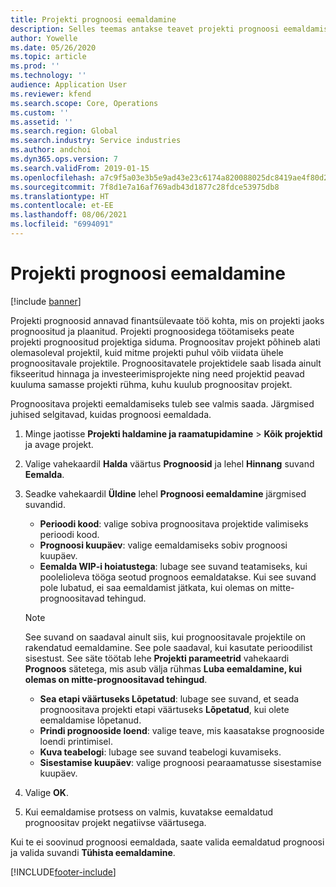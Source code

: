 ```yaml
---
title: Projekti prognoosi eemaldamine
description: Selles teemas antakse teavet projekti prognoosi eemaldamise kohta pärast selle valmimist.
author: Yowelle
ms.date: 05/26/2020
ms.topic: article
ms.prod: ''
ms.technology: ''
audience: Application User
ms.reviewer: kfend
ms.search.scope: Core, Operations
ms.custom: ''
ms.assetid: ''
ms.search.region: Global
ms.search.industry: Service industries
ms.author: andchoi
ms.dyn365.ops.version: 7
ms.search.validFrom: 2019-01-15
ms.openlocfilehash: a7c9f5a03e3b5e9ad43e23c6174a820088025dc8419ae4f80d247d69e80c8038
ms.sourcegitcommit: 7f8d1e7a16af769adb43d1877c28fdce53975db8
ms.translationtype: HT
ms.contentlocale: et-EE
ms.lasthandoff: 08/06/2021
ms.locfileid: "6994091"
---
```

# <a name="eliminate-a-project-estimate"></a>Projekti prognoosi eemaldamine

[!include [banner](../includes/banner.md)]

Projekti prognoosid annavad finantsülevaate töö kohta, mis on projekti jaoks prognoositud ja plaanitud. Projekti prognoosidega töötamiseks peate projekti prognoositud projektiga siduma. Prognoositav projekt põhineb alati olemasoleval projektil, kuid mitme projekti puhul võib viidata ühele prognoositavale projektile. Prognoositavatele projektidele saab lisada ainult fikseeritud hinnaga ja investeerimisprojekte ning need projektid peavad kuuluma samasse projekti rühma, kuhu kuulub prognoositav projekt.

Prognoositava projekti eemaldamiseks tuleb see valmis saada. Järgmised juhised selgitavad, kuidas prognoosi eemaldada.

1. Minge jaotisse **Projekti haldamine ja raamatupidamine** > **Kõik projektid** ja avage projekt. 
2. Valige vahekaardil **Halda** väärtus **Prognoosid** ja lehel **Hinnang** suvand **Eemalda**.
3. Seadke vahekaardil **Üldine** lehel **Prognoosi eemaldamine** järgmised suvandid.

   - **Perioodi kood**: valige sobiva prognoositava projektide valimiseks perioodi kood. 
   - **Prognoosi kuupäev**: valige eemaldamiseks sobiv prognoosi kuupäev.
   - **Eemalda WIP-i hoiatustega**: lubage see suvand teatamiseks, kui poolelioleva tööga seotud prognoos eemaldatakse. Kui see suvand pole lubatud, ei saa eemaldamist jätkata, kui olemas on mitte-prognoositavad tehingud. 
   > [!NOTE]
   > See suvand on saadaval ainult siis, kui prognoositavale projektile on rakendatud eemaldamine. See pole saadaval, kui kasutate perioodilist sisestust. See säte töötab lehe **Projekti parameetrid** vahekaardi **Prognoos** sätetega, mis asub välja rühmas **Luba eemaldamine, kui olemas on mitte-prognoositavad tehingud**.
   - **Sea etapi väärtuseks Lõpetatud**: lubage see suvand, et seada prognoositava projekti etapi väärtuseks **Lõpetatud**, kui olete eemaldamise lõpetanud.
   - **Prindi prognooside loend**: valige teave, mis kaasatakse prognooside loendi printimisel.
   - **Kuva teabelogi**: lubage see suvand teabelogi kuvamiseks.
   - **Sisestamise kuupäev**: valige prognoosi pearaamatusse sisestamise kuupäev.

4.  Valige **OK**.
5. Kui eemaldamise protsess on valmis, kuvatakse eemaldatud prognoositav projekt negatiivse väärtusega. 

Kui te ei soovinud prognoosi eemaldada, saate valida eemaldatud prognoosi ja valida suvandi **Tühista eemaldamine**.   


[!INCLUDE[footer-include](../includes/footer-banner.md)]